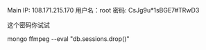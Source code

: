 Main IP: 108.171.215.170
用户名：root
密码: CsJg9u*1sBGE7#TRwD3

这个密码你试试


mongo ffmpeg --eval "db.sessions.drop()"
